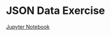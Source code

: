 # JSON Data Exercise

[Jupyter Notebook](http://nbviewer.jupyter.org/github/nolanadams1230/Springboard-Data-Science/blob/master/Other%20Projects/JSON%20Based%20Data%20Exercise/JSON%20Excersice.ipynb)
